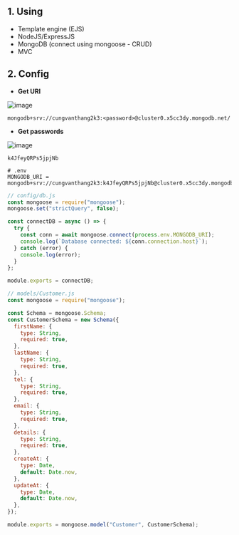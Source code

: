 ## 1. Using
- Template engine (EJS)
- NodeJS/ExpressJS
- MongoDB (connect using mongoose - CRUD)
- MVC

## 2. Config

- **Get URI**

![image](https://github.com/user-attachments/assets/2f223e05-3dca-4637-9749-3f28efbe350a)

```
mongodb+srv://cungvanthang2k3:<password>@cluster0.x5cc3dy.mongodb.net/
```

- **Get passwords**

![image](https://github.com/user-attachments/assets/11d91abb-f1b2-4730-ab0e-1b5e20307b93)

```
k4JfeyQRPs5jpjNb
```

```env
# .env
MONGODB_URI = mongodb+srv://cungvanthang2k3:k4JfeyQRPs5jpjNb@cluster0.x5cc3dy.mongodb.net/
```

```js
// config/db.js
const mongoose = require("mongoose");
mongoose.set("strictQuery", false);

const connectDB = async () => {
  try {
    const conn = await mongoose.connect(process.env.MONGODB_URI);
    console.log(`Database connected: ${conn.connection.host}`);
  } catch (error) {
    console.log(error);
  }
};

module.exports = connectDB;
```

```js
// models/Customer.js
const mongoose = require("mongoose");

const Schema = mongoose.Schema;
const CustomerSchema = new Schema({
  firstName: {
    type: String,
    required: true,
  },
  lastName: {
    type: String,
    required: true,
  },
  tel: {
    type: String,
    required: true,
  },
  email: {
    type: String,
    required: true,
  },
  details: {
    type: String,
    required: true,
  },
  createAt: {
    type: Date,
    default: Date.now,
  },
  updateAt: {
    type: Date,
    default: Date.now,
  },
});

module.exports = mongoose.model("Customer", CustomerSchema);
```


